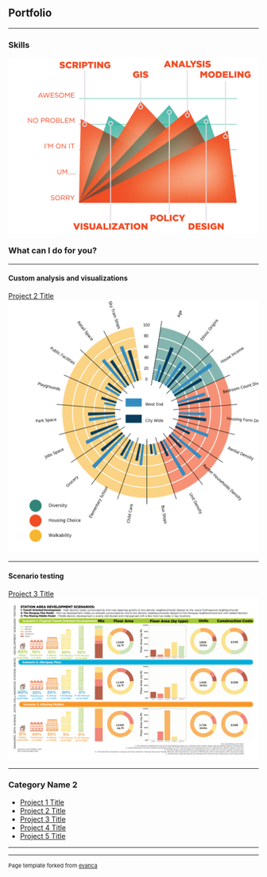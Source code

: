 ## Portfolio
---
### Skills
<img src="images/MarkHart_Skills.png?raw=true"/>

### What can I do for you?
---
#### Custom analysis and visualizations
[Project 2 Title](/pdf/sample_presentation.pdf)
<img src="images/MarkHart_CompleteCommunities.png?raw=true"/>

---
#### Scenario testing
[Project 3 Title](http://example.com/)
<img src="images/MarkHart_ScenarioTesting.png?raw=true"/>

---

### Category Name 2

- [Project 1 Title](http://example.com/)
- [Project 2 Title](http://example.com/)
- [Project 3 Title](http://example.com/)
- [Project 4 Title](http://example.com/)
- [Project 5 Title](http://example.com/)

---




---
<p style="font-size:11px">Page template forked from <a href="https://github.com/evanca/quick-portfolio">evanca</a></p>
<!-- Remove above link if you don't want to attibute -->
